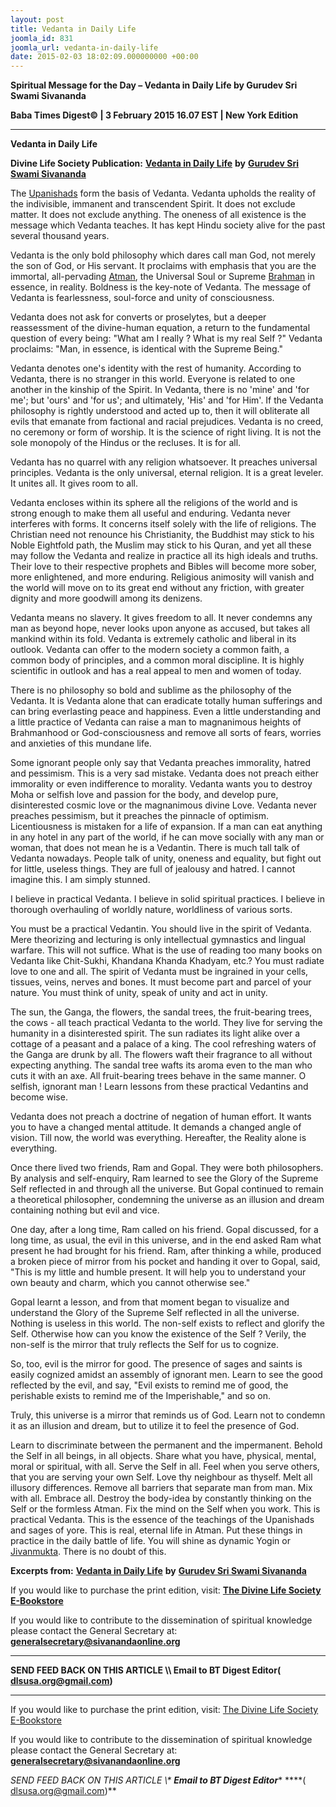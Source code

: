```yaml
---
layout: post
title: Vedanta in Daily Life
joomla_id: 831
joomla_url: vedanta-in-daily-life
date: 2015-02-03 18:02:09.000000000 +00:00
---
```

  

















































**Spiritual Message for the Day – Vedanta in Daily Life by Gurudev Sri Swami Sivananda**

**Baba Times Digest© | 3 February 2015 16.07 EST | New York Edition**

* * *  


**Vedanta in Daily Life**

**Divine Life Society Publication:** [**Vedanta in Daily Life**](http://www.dlshq.org/discourse/oct96.htm) **by** [**Gurudev Sri Swami Sivananda**](http://www.dlshq.org/saints/siva.htm)

The [Upanishads](http://www.dlshq.org/glossary.htm#upanishads) form the basis of Vedanta. Vedanta upholds the reality of the indivisible, immanent and transcendent Spirit. It does not exclude matter. It does not exclude anything. The oneness of all existence is the message which Vedanta teaches. It has kept Hindu society alive for the past several thousand years.

Vedanta is the only bold philosophy which dares call man God, not merely the son of God, or His servant. It proclaims with emphasis that you are the immortal, all-pervading [Atman](http://www.dlshq.org/glossary.htm#atman), the Universal Soul or Supreme [Brahman](http://www.dlshq.org/glossary.htm#brahman) in essence, in reality. Boldness is the key-note of Vedanta. The message of Vedanta is fearlessness, soul-force and unity of consciousness.

Vedanta does not ask for converts or proselytes, but a deeper reassessment of the divine-human equation, a return to the fundamental question of every being: "What am I really ? What is my real Self ?" Vedanta proclaims: "Man, in essence, is identical with the Supreme Being."

Vedanta denotes one's identity with the rest of humanity. According to Vedanta, there is no stranger in this world. Everyone is related to one another in the kinship of the Spirit. In Vedanta, there is no 'mine' and 'for me'; but 'ours' and 'for us'; and ultimately, 'His' and 'for Him'. If the Vedanta philosophy is rightly understood and acted up to, then it will obliterate all evils that emanate from factional and racial prejudices. Vedanta is no creed, no ceremony or form of worship. It is the science of right living. It is not the sole monopoly of the Hindus or the recluses. It is for all.

Vedanta has no quarrel with any religion whatsoever. It preaches universal principles. Vedanta is the only universal, eternal religion. It is a great leveler. It unites all. It gives room to all.

Vedanta encloses within its sphere all the religions of the world and is strong enough to make them all useful and enduring. Vedanta never interferes with forms. It concerns itself solely with the life of religions. The Christian need not renounce his Christianity, the Buddhist may stick to his Noble Eightfold path, the Muslim may stick to his Quran, and yet all these may follow the Vedanta and realize in practice all its high ideals and truths. Their love to their respective prophets and Bibles will become more sober, more enlightened, and more enduring. Religious animosity will vanish and the world will move on to its great end without any friction, with greater dignity and more goodwill among its denizens.

Vedanta means no slavery. It gives freedom to all. It never condemns any man as beyond hope, never looks upon anyone as accused, but takes all mankind within its fold. Vedanta is extremely catholic and liberal in its outlook. Vedanta can offer to the modern society a common faith, a common body of principles, and a common moral discipline. It is highly scientific in outlook and has a real appeal to men and women of today.

There is no philosophy so bold and sublime as the philosophy of the Vedanta. It is Vedanta alone that can eradicate totally human sufferings and can bring everlasting peace and happiness. Even a little understanding and a little practice of Vedanta can raise a man to magnanimous heights of Brahmanhood or God-consciousness and remove all sorts of fears, worries and anxieties of this mundane life.

Some ignorant people only say that Vedanta preaches immorality, hatred and pessimism. This is a very sad mistake. Vedanta does not preach either immorality or even indifference to morality. Vedanta wants you to destroy Moha or selfish love and passion for the body, and develop pure, disinterested cosmic love or the magnanimous divine Love. Vedanta never preaches pessimism, but it preaches the pinnacle of optimism. Licentiousness is mistaken for a life of expansion. If a man can eat anything in any hotel in any part of the world, if he can move socially with any man or woman, that does not mean he is a Vedantin. There is much tall talk of Vedanta nowadays. People talk of unity, oneness and equality, but fight out for little, useless things. They are full of jealousy and hatred. I cannot imagine this. I am simply stunned.

I believe in practical Vedanta. I believe in solid spiritual practices. I believe in thorough overhauling of worldly nature, worldliness of various sorts.

You must be a practical Vedantin. You should live in the spirit of Vedanta. Mere theorizing and lecturing is only intellectual gymnastics and lingual warfare. This will not suffice. What is the use of reading too many books on Vedanta like Chit-Sukhi, Khandana Khanda Khadyam, etc.? You must radiate love to one and all. The spirit of Vedanta must be ingrained in your cells, tissues, veins, nerves and bones. It must become part and parcel of your nature. You must think of unity, speak of unity and act in unity.

The sun, the Ganga, the flowers, the sandal trees, the fruit-bearing trees, the cows - all teach practical Vedanta to the world. They live for serving the humanity in a disinterested spirit. The sun radiates its light alike over a cottage of a peasant and a palace of a king. The cool refreshing waters of the Ganga are drunk by all. The flowers waft their fragrance to all without expecting anything. The sandal tree wafts its aroma even to the man who cuts it with an axe. All fruit-bearing trees behave in the same manner. O selfish, ignorant man ! Learn lessons from these practical Vedantins and become wise.

Vedanta does not preach a doctrine of negation of human effort. It wants you to have a changed mental attitude. It demands a changed angle of vision. Till now, the world was everything. Hereafter, the Reality alone is everything.

Once there lived two friends, Ram and Gopal. They were both philosophers. By analysis and self-enquiry, Ram learned to see the Glory of the Supreme Self reflected in and through all the universe. But Gopal continued to remain a theoretical philosopher, condemning the universe as an illusion and dream containing nothing but evil and vice.

One day, after a long time, Ram called on his friend. Gopal discussed, for a long time, as usual, the evil in this universe, and in the end asked Ram what present he had brought for his friend. Ram, after thinking a while, produced a broken piece of mirror from his pocket and handing it over to Gopal, said, "This is my little and humble present. It will help you to understand your own beauty and charm, which you cannot otherwise see."

Gopal learnt a lesson, and from that moment began to visualize and understand the Glory of the Supreme Self reflected in all the universe. Nothing is useless in this world. The non-self exists to reflect and glorify the Self. Otherwise how can you know the existence of the Self ? Verily, the non-self is the mirror that truly reflects the Self for us to cognize.

So, too, evil is the mirror for good. The presence of sages and saints is easily cognized amidst an assembly of ignorant men. Learn to see the good reflected by the evil, and say, "Evil exists to remind me of good, the perishable exists to remind me of the Imperishable," and so on.

Truly, this universe is a mirror that reminds us of God. Learn not to condemn it as an illusion and dream, but to utilize it to feel the presence of God.

Learn to discriminate between the permanent and the impermanent. Behold the Self in all beings, in all objects. Share what you have, physical, mental, moral or spiritual, with all. Serve the Self in all. Feel when you serve others, that you are serving your own Self. Love thy neighbour as thyself. Melt all illusory differences. Remove all barriers that separate man from man. Mix with all. Embrace all. Destroy the body-idea by constantly thinking on the Self or the formless Atman. Fix the mind on the Self when you work. This is practical Vedanta. This is the essence of the teachings of the Upanishads and sages of yore. This is real, eternal life in Atman. Put these things in practice in the daily battle of life. You will shine as dynamic Yogin or [Jivanmukta](http://www.dlshq.org/glossary.htm#jivanmukta). There is no doubt of this.



**Excerpts from:** [**Vedanta in Daily Life**](http://www.dlshq.org/discourse/oct96.htm) **by** [**Gurudev Sri Swami Sivananda**](http://www.dlshq.org/saints/siva.htm)

If you would like to purchase the print edition, visit: **[The Divine Life Society E-Bookstore](http://www.dlshq.org/download/download.htm)**

If you would like to contribute to the dissemination of spiritual knowledge please contact the General Secretary at: [](mailto:%20%3Cscript%20type=%27text/javascript%27%3E%20%3C%21--%20var%20prefix%20=%20%27ma%27%20+%20%27il%27%20+%20%27to%27;%20var%20path%20=%20%27hr%27%20+%20%27ef%27%20+%20%27=%27;%20var%20addy57016%20=%20%27generalsecretary%27%20+%20%27@%27;%20addy57016%20=%20addy57016%20+%20%27sivanandaonline%27%20+%20%27.%27%20+%20%27org%27;%20document.write%28%27%3Ca%20%27%20+%20path%20+%20%27%5C%27%27%20+%20prefix%20+%20%27:%27%20+%20addy57016%20+%20%27%5C%27%3E%27%29;%20document.write%28addy57016%29;%20document.write%28%27%3C%5C/a%3E%27%29;%20//--%3E%5Cn%20%3C/script%3E%3Cscript%20type=%27text/javascript%27%3E%20%3C%21--%20document.write%28%27%3Cspan%20style=%5C%27display:%20none;%5C%27%3E%27%29;%20//--%3E%20%3C/script%3EThis%20email%20address%20is%20being%20protected%20from%20spambots.%20You%20need%20JavaScript%20enabled%20to%20view%20it.%20%3Cscript%20type=%27text/javascript%27%3E%20%3C%21--%20document.write%28%27%3C/%27%29;%20document.write%28%27span%3E%27%29;%20//--%3E%20%3C/script%3E?subject=Contribution%20to%20Dissemination%20of%20Spiritual%20Knowledge) **generalsecretary@sivanandaonline.org**

****

**SEND FEED BACK ON THIS ARTICLE \\\ Email to BT Digest Editor[](mailto:%20%3Cscript%20type=%27text/javascript%27%3E%20%3C%21--%20var%20prefix%20=%20%27ma%27%20+%20%27il%27%20+%20%27to%27;%20var%20path%20=%20%27hr%27%20+%20%27ef%27%20+%20%27=%27;%20var%20addy72654%20=%20%27dlsusa.org%27%20+%20%27@%27;%20addy72654%20=%20addy72654%20+%20%27gmail%27%20+%20%27.%27%20+%20%27com%27;%20document.write%28%27%3Ca%20%27%20+%20path%20+%20%27%5C%27%27%20+%20prefix%20+%20%27:%27%20+%20addy72654%20+%20%27%5C%27%3E%27%29;%20document.write%28addy72654%29;%20document.write%28%27%3C%5C/a%3E%27%29;%20//--%3E%5Cn%20%3C/script%3E%3Cscript%20type=%27text/javascript%27%3E%20%3C%21--%20document.write%28%27%3Cspan%20style=%5C%27display:%20none;%5C%27%3E%27%29;%20//--%3E%20%3C/script%3EThis%20email%20address%20is%20being%20protected%20from%20spambots.%20You%20need%20JavaScript%20enabled%20to%20view%20it.%20%3Cscript%20type=%27text/javascript%27%3E%20%3C%21--%20document.write%28%27%3C/%27%29;%20document.write%28%27span%3E%27%29;%20//--%3E%20%3C/script%3E?subject=DLS%20Posts)( [dlsusa.org@gmail.com](mailto:dlsusa.org@gmail.com))**



* * *



  

If you would like to purchase the print edition, visit: [The Divine Life Society E-Bookstore](http://www.dlshq.org/download/download.htm)

If you would like to contribute to the dissemination of spiritual knowledge please contact the General Secretary at: **[generalsecretary@sivanandaonline.org](mailto:generalsecretary@sivanandaonline.org)**

**SEND FEED BACK ON THIS ARTICLE \\\**  **Email to BT Digest Editor**** [](mailto:%20%3Cscript%20type=%27text/javascript%27%3E%20%3C%21--%20var%20prefix%20=%20%27ma%27%20+%20%27il%27%20+%20%27to%27;%20var%20path%20=%20%27hr%27%20+%20%27ef%27%20+%20%27=%27;%20var%20addy72654%20=%20%27dlsusa.org%27%20+%20%27@%27;%20addy72654%20=%20addy72654%20+%20%27gmail%27%20+%20%27.%27%20+%20%27com%27;%20document.write%28%27%3Ca%20%27%20+%20path%20+%20%27%5C%27%27%20+%20prefix%20+%20%27:%27%20+%20addy72654%20+%20%27%5C%27%3E%27%29;%20document.write%28addy72654%29;%20document.write%28%27%3C%5C/a%3E%27%29;%20//--%3E%5Cn%20%3C/script%3E%3Cscript%20type=%27text/javascript%27%3E%20%3C%21--%20document.write%28%27%3Cspan%20style=%5C%27display:%20none;%5C%27%3E%27%29;%20//--%3E%20%3C/script%3EThis%20email%20address%20is%20being%20protected%20from%20spambots.%20You%20need%20JavaScript%20enabled%20to%20view%20it.%20%3Cscript%20type=%27text/javascript%27%3E%20%3C%21--%20document.write%28%27%3C/%27%29;%20document.write%28%27span%3E%27%29;%20//--%3E%20%3C/script%3E?subject=DLS%20Posts)****( [dlsusa.org@gmail.com](mailto:dlsusa.org@gmail.com))**  
